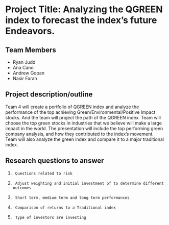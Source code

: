 # Project Title: Analyzing the QGREEN index to forecast the index’s future Endeavors.

## Team Members
* Ryan Judd
* Ana Cano
* Andrew Gopan
* Nasir Farah

## Project description/outline
Team 4 will create a portfolio of QGREEN index and analyze the performance of the top achieving Green/Environmental/Positive Impact stocks. And the team will project the path of the QGREEN index.
Team will choose the top green stocks in industries that we believe will make a large impact in the world. The presentation will include the top performing green company analysis, and how they  contributed to the index’s movement. Team will also analyze the green index and compare it to a major traditional index.

## Research questions to answer

1.  	Questions related to risk
2.  	Adjust weighting and initial investment of to determine different outcomes
3.  	Short term, medium term and long term performances
4.  	Comparison of returns to a Traditional index
5.  	Type of investors are investing

